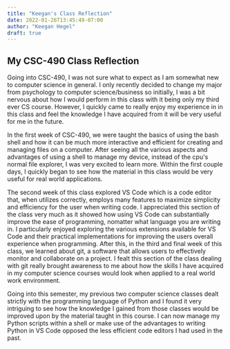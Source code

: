 ```yaml
---
title: "Keegan's Class Reflection"
date: 2022-01-26T13:45:49-07:00
author: "Keegan Hegel"
draft: true
---
```

## My CSC-490 Class Reflection

Going into CSC-490, I was not sure what to expect as I am somewhat new to computer science in general. I only recently decided to change my major from psychology to computer science/business so initially, I was a bit nervous about how I would perform in this class with it being only my third ever CS course. However, I quickly came to really enjoy my experience in in this class and feel the knowledge I have acquired from it will be very useful for me in the future.

In the first week of CSC-490, we were taught the basics of using the bash shell and how it can be much more interactive and efficient for creating and managing files on a computer. After seeing all the various aspects and advantages of using a shell to manage my device, instead of the cpu's normal file explorer, I was very excited to learn more. Within the first couple days, I quickly began to see how the material in this class would be very useful for real world applications. 

The second week of this class explored VS Code which is a code editor that, when utilizes correctly, employs many features to maximize simplicity and efficiency for the user when writing code. I appreciated this section of the class very much as it showed how using VS Code can substantially improve the ease of programming, nomatter what language you are writing in. I particularly enjoyed exploring the various extensions available for VS Code and their practical implementations for improving the users overall experience when programming. After this, in the third and final week of this class, we learned about git, a software that allows users to effectively monitor and collaborate on a project. I fealt this section of the class dealing with git really brought awareness to me about how the skills I have acquired in my computer science courses would look when applied to a real world work environment. 

Going into this semester, my previous two computer science classes dealt strictly with the programming language of Python and I found it very intriguing to see how the knowledge I gained from those classes would be improved upon by the material taught in this course. I can now manage my Python scripts within a shell or make use of the advantages to writing Python in VS Code opposed the less efficient code editors I had used in the past.